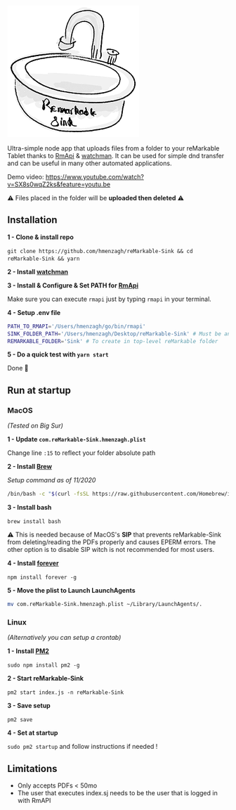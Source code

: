 ![logo](./assets/logo.png)

Ultra-simple node app that uploads files from a folder to your reMarkable Tablet thanks to [RmApi](https://github.com/juruen/rmapi) & [watchman](https://facebook.github.io/watchman/docs/install.html).
It can be used for simple dnd transfer and can be useful in many other automated applications.

Demo video: https://www.youtube.com/watch?v=SX8s0wqZ2ks&feature=youtu.be

⚠️ Files placed in the folder will be **uploaded then deleted** ⚠️

## Installation

**1 - Clone & install repo**

`git clone https://github.com/hmenzagh/reMarkable-Sink && cd reMarkable-Sink && yarn`

**2 - Install [watchman](https://facebook.github.io/watchman/docs/install.html)**

**3 - Install & Configure & Set PATH for [RmApi](https://github.com/juruen/rmapi)**

Make sure you can execute `rmapi` just by typing `rmapi` in your terminal.

**4 - Setup .env file**

```bash
PATH_TO_RMAPI='/Users/hmenzagh/go/bin/rmapi'
SINK_FOLDER_PATH='/Users/hmenzagh/Desktop/reMarkable-Sink' # Must be an absolute path
REMARKABLE_FOLDER='Sink' # To create in top-level reMarkable folder
```

**5 - Do a quick test with `yarn start`**

Done 🎉

## Run at startup

### MacOS

*(Tested on Big Sur)*

**1 - Update `com.reMarkable-Sink.hmenzagh.plist`**

Change line `:15` to reflect your folder absolute path

**2 - Install [Brew](https://brew.sh)**

*Setup command as of 11/2020*

```bash
/bin/bash -c "$(curl -fsSL https://raw.githubusercontent.com/Homebrew/install/master/install.sh)"
```

**3 - Install bash**

```brew install bash```

⚠️ This is needed because of MacOS's **SIP** that prevents reMarkable-Sink from deleting/reading the PDFs properly and causes EPERM errors. The other option is to disable SIP witch is not recommended for most users.

**4 - Install [forever](https://github.com/foreverjs/forever#readme)**

```npm install forever -g```

**5 - Move the plist to Launch LaunchAgents**

```bash
mv com.reMarkable-Sink.hmenzagh.plist ~/Library/LaunchAgents/.
```

### Linux

*(Alternatively you can setup a crontab)*

**1 - Install [PM2](https://github.com/Unitech/pm2)**

`sudo npm install pm2 -g`

**2 - Start reMarkable-Sink**

`pm2 start index.js -n reMarkable-Sink`

**3 - Save setup**

`pm2 save`

**4 - Set at startup**

`sudo pm2 startup` and follow instructions if needed !

## Limitations

- Only accepts PDFs < 50mo
- The user that executes index.sj needs to be the user that is logged in with RmAPI
